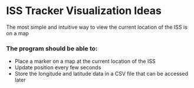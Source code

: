 # ISS Tracker Visualization Ideas

The most simple and intuitive way to view the current location of the ISS is on a map
### The program should be able to:

* Place a marker on a map at the current location of the ISS
* Update position every few seconds
* Store the longitude and latitude data in a CSV file that can be accessed later
